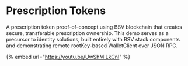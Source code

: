 # Prescription Tokens

A prescription token proof-of-concept using BSV blockchain that creates secure, transferable prescription ownership. This demo serves as a precursor to identity solutions, built entirely with BSV stack components and demonstrating remote rootKey-based WalletClient over JSON RPC.

{% embed url="https://youtu.be/UwShMILkCnI" %}
